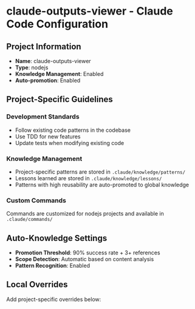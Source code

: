 # claude-outputs-viewer - Claude Code Configuration

## Project Information
- **Name**: claude-outputs-viewer
- **Type**: nodejs
- **Knowledge Management**: Enabled
- **Auto-promotion**: Enabled

## Project-Specific Guidelines

### Development Standards
- Follow existing code patterns in the codebase
- Use TDD for new features
- Update tests when modifying existing code

### Knowledge Management
- Project-specific patterns are stored in `.claude/knowledge/patterns/`
- Lessons learned are stored in `.claude/knowledge/lessons/`
- Patterns with high reusability are auto-promoted to global knowledge

### Custom Commands
Commands are customized for nodejs projects and available in `.claude/commands/`

## Auto-Knowledge Settings
- **Promotion Threshold**: 90% success rate + 3+ references
- **Scope Detection**: Automatic based on content analysis
- **Pattern Recognition**: Enabled

## Local Overrides
Add project-specific overrides below:

<!-- Add custom guidelines here -->

